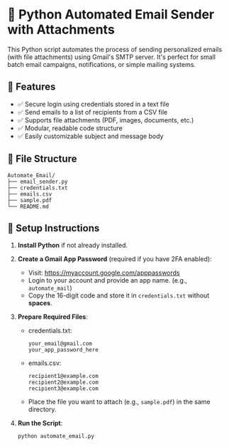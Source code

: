 # 📧 Python Automated Email Sender with Attachments

This Python script automates the process of sending personalized emails (with file attachments) using Gmail's SMTP server. It's perfect for small batch email campaigns, notifications, or simple mailing systems.

## 🚀 Features

- ✅ Secure login using credentials stored in a text file
- ✅ Send emails to a list of recipients from a CSV file
- ✅ Supports file attachments (PDF, images, documents, etc.)
- ✅ Modular, readable code structure
- ✅ Easily customizable subject and message body

## 📂 File Structure

```
Automate_Email/
├── email_sender.py
├── credentials.txt
├── emails.csv
├── sample.pdf
└── README.md
```

## 🔧 Setup Instructions

1. **Install Python** if not already installed.
2. **Create a Gmail App Password** (required if you have 2FA enabled):
   - Visit: https://myaccount.google.com/apppasswords
   - Login to your account and provide an app name. (e.g., `automate_mail`)
   - Copy the 16-digit code and store it in `credentials.txt` without **spaces**.

3. **Prepare Required Files**:
   - credentials.txt:
     ```
     your_email@gmail.com
     your_app_password_here
     ```
   - emails.csv:
     ```
     recipient1@example.com
     recipient2@example.com
     recipient3@example.com
     ```

   - Place the file you want to attach (e.g., `sample.pdf`) in the same directory.

4. **Run the Script**:
   ```bash
   python automate_email.py
